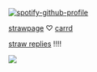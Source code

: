 [![spotify-github-profile](https://spotify-github-profile.kittinanx.com/api/view?uid=wjdes5kajmt1gqhbzctuzbgid&cover_image=true&theme=natemoo-re&show_offline=false&background_color=121212&interchange=true&bar_color=53b14f&bar_color_cover=false)](https://github.com/kittinan/spotify-github-profile) 

[strawpage](https://jazzzie.straw.page/) ‪♡ [carrd](https://arrlertt.carrd.co/) 

[straw replies](https://straw.page/draw?bio=jazzyarlert) !!!!


![](https://cdn.cdnstep.com/eFElt5N5NYdwUYTRkmHo/7.png)





 
 
 

